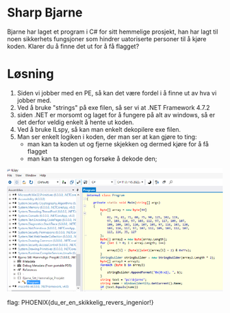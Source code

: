 # Sharp Bjarne

Bjarne har laget et program i C# for sitt hemmelige prosjekt, han har lagt til noen sikkerhets fungsjoner som hindrer uatoriserte personer til å kjøre koden. Klarer du å finne det ut for å få flagget? 

# Løsning 

1. Siden vi jobber med en PE, så kan det være fordel i å finne ut av hva vi jobber med.
2. Ved å bruke "strings" på exe filen, så ser vi at .NET Framework 4.7.2
3. siden .NET er morsomt og laget for å fungere på alt av windows, så er det derfor veldig enkelt å hente ut koden. 
4. Ved å bruke ILspy, så kan man enkelt dekopilere exe filen.
5. Man ser enkelt logiken i koden, der man ser at kan gjøre to ting:
    - man kan ta koden ut og fjerne skjekken og dermed kjøre for å få flagget
    - man kan ta stengen og forsøke å dekode den;

![2023-02-17-889.png](2023-02-17-889.png)

flag: PHOENIX{du_er_en_skikkelig_revers_ingenior!}
